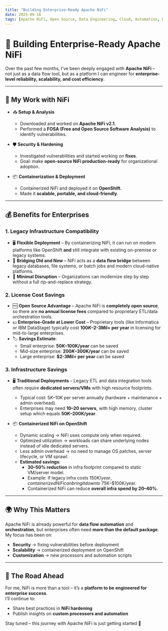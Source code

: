 ```yaml
---
title: "Building Enterprise-Ready Apache NiFi"
date: 2025-09-16
tags: [Apache NiFi, Open Source, Data Engineering, Cloud, Automation, OpenShift, Shell Scripting, Cost Optimization]
---
```


# 🚀 Building Enterprise-Ready Apache NiFi  

Over the past few months, I’ve been deeply engaged with **Apache NiFi** – not just as a data flow tool, but as a platform I can engineer for **enterprise-level reliability, scalability, and cost efficiency**.  

---

## 🔧 My Work with NiFi  

- 📥 **Setup & Analysis**  
  - Downloaded and worked on **Apache NiFi v2.1**.  
  - Performed a **FOSA (Free and Open Source Software Analysis)** to identify vulnerabilities.  

- 🛡️ **Security & Hardening**  
  - Investigated vulnerabilities and started working on **fixes**.  
  - Goal: make **open-source NiFi production-ready** for organizational adoption.  

- 📦 **Containerization & Deployment**  
  - Containerized NiFi and deployed it on **OpenShift**.  
  - Made it **scalable, portable, and cloud-friendly**.  

---

## 💰 Benefits for Enterprises  

### 1. Legacy Infrastructure Compatibility  
- 🖥️ **Flexible Deployment** – By containerizing NiFi, it can run on modern platforms like OpenShift **and** still integrate with existing on-premise or legacy systems.  
- 🔌 **Bridging Old and New** – NiFi acts as a **data flow bridge** between legacy databases, file systems, or batch jobs and modern cloud-native platforms.  
- 🔄 **Minimal Disruption** – Organizations can modernize step by step without a full rip-and-replace strategy.  

### 2. License Cost Savings  
- 🆓 **Open Source Advantage** – Apache NiFi is **completely open source**, so there are **no annual license fees** compared to proprietary ETL/data orchestration tools.  
- 💵 **Enterprise-Grade at Lower Cost** – Proprietary tools (like Informatica or IBM DataStage) typically cost **$100K–$2-3Mil+ per year** in licensing for mid-to-large enterprises.  
- 🏷️ **Savings Estimate**:  
  - Small enterprise: **$50K–$100K/year** can be saved  
  - Mid-size enterprise: **$200K–$300K/year** can be saved  
  - Large enterprise: **$2-3Mil+ per year** can be saved  

### 3. Infrastructure Savings  
- 🖥️ **Traditional Deployments** – Legacy ETL and data integration tools often require **dedicated servers/VMs** with high resource footprints.  
  - Typical cost: $5K–$10K per server annually (hardware + maintenance + admin overhead).  
  - Enterprises may need **10–20 servers**, with high memory, cluster setup which equals **$50K–$200K/year**.  

- 📦 **Containerized NiFi on OpenShift**  
  - Dynamic scaling → NiFi uses compute only when required.  
  - Optimized utilization → workloads can share underlying nodes instead of idle dedicated servers.  
  - Less admin overhead → no need to manage OS patches, server lifecycle, or VM sprawl.  
  - **Estimated savings**:  
    - **30–50% reduction** in infra footprint compared to static VM/server model.  
    - Example: If legacy infra costs $150K/year, containerized NiFi can bring it down to ~$75K–$100K/year.  
	- Containerized NiFi can reduce **overall infra spend by 20–40%**.  

---

## 🌍 Why This Matters  

Apache NiFi is already powerful for **data flow automation** and **orchestration**, but enterprises often need **more than the default package**.  
My focus has been on:  

- **Security** → fixing vulnerabilities before deployment  
- **Scalability** → containerized deployment on OpenShift  
- **Customization** → new processors and automation scripts  
---

## 🔭 The Road Ahead  

For me, NiFi is more than a tool – it’s a **platform to be engineered for enterprise success**.  
I’ll continue to:  

- Share best practices in **NiFi hardening**  
- Publish insights on **custom processors and automation**  

Stay tuned – this journey with Apache NiFi is just getting started 🚀  
